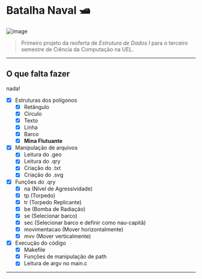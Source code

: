 # Batalha Naval 🛥️

![image](https://user-images.githubusercontent.com/92150848/195022753-82b4f00a-f61b-4174-a232-c9f3b6bf56fa.png)
> Primeiro projeto da reoferta de *Estrutura de Dados I* para o terceiro semestre de Ciência da Computação na UEL.

***

## O que falta fazer 

nada!

- [x] Estruturas dos polígonos
  - [x] Retângulo
  - [x] Círculo
  - [x] Texto
  - [x] Linha
  - [x] Barco
  - [x] **Mina Flutuante**
- [x] Manipulação de arquivos
  - [x] Leitura do .geo
  - [x] Leitura do .qry
  - [x] Criação do .txt
  - [x] Criação do .svg
- [x] Funções do .qry
  - [x] na (Nível de Agressividade)
  - [x] tp (Torpedo)
  - [x] tr (Torpedo Replicante)
  - [x] be (Bomba de Radiação)
  - [x] se (Selecionar barco)
  - [x] sec (Selecionar barco e definir como nau-capitã)
  - [x] movimentacao (Mover horizontalmente)
  - [x] mvv (Mover verticalmente)
- [x] Execução do código
  - [x] Makefile
  - [x] Funções de manipulação de path
  - [x] Leitura de argv no main.c
  
***
